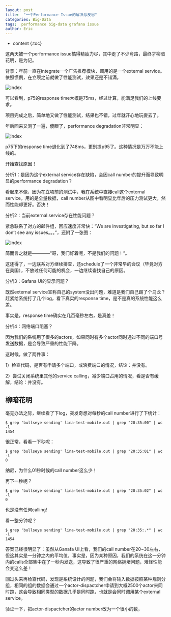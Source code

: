 ```yaml
---
layout: post
title:  "一个Performance Issue的解决与反思"
categories: Big-Data
tags:  performance big-data grafana issue
author: Eric
---
```


* content
{:toc}

这两天被一个performance issue搞得精疲力尽，其中走了不少弯路，最终才柳暗花明，是为记。

背景：年前一直在integrate一个广告推荐模块，调用的是一个external service。依照惯例，在立项之前就做了性能测试，效果还是不错滴。

![index](http://static.zybuluo.com/comeon0r/dulolwh47ytb1tre05ie9joj/image001.png)

可以看到，p75的response time大概是75ms，经过计算，能满足我们的上线要求。

项目完成之后，简单地又做了性能测试，结果也不错，过年就开心地玩耍去了。

年后回来又测了一遍，傻眼了，performance degradation非常明显：

![index](http://static.zybuluo.com/comeon0r/m1diqob5o7c5lx6m0barzcgx/image006.png)

p75下的response time退化到了748ms，更别提p95了。这种情况是万万不能上线的。

开始查找原因！

分析1：是因为这个external service存在缺陷，会因call number的提升而导致明显的performance degradation？

看起来不像，因为在立项前的测试中，我在系统中直接call这个external service，用的是全量数据，call number从图中看明显比年后的压力测试更大，然而性能却更好。否决！

分析2：当前external service存在性能问题？

紧急联系了对方的邮件组，回应速度非常快：“We are investigating, but so far I don’t see any issues。。。”，还附了一张图：

![index](http://static.zybuluo.com/comeon0r/ckx6vth6xdx67ntdxaj2vxat/image005.png)

简而言之就是————“哥，我们好着呢，不是我们的问题！”。

这还得了，一边联系对方继续排查，还schedule了一个非常早的会议（毕竟对方在美国），不放过任何可能的机会，一边继续查找自己的原因。

分析3：Gafana UI的显示问题？

既然external service宣称自己的system没出问题，难道是我们自己踢了个乌龙？赶紧给系统打了几个log，看下真实的response time，是不是真的系统性能这么差。

事实是，response time确实在几百毫秒左右，是真差！

分析4：网络端口阻塞？

因为我们的系统用了很多的actors，如果同时有多个actor同时通过不同的端口号发送数据，是会导致严重的性能下降。

这时候，做了两件事：

1）检查代码，是否有申请多个端口，或浪费端口的情况，结论：并没有。

2）尝试关闭系统里其他的service calling，减少端口占用的情况，看是否有缓解，结论：并没有。

## 柳暗花明

毫无办法之际，继续看了下log，突发奇想对每秒的call number进行了下统计：

```
$ grep 'bullseye sending' lina-test-mobile.out | grep "20:35:00" | wc -l
1454
```

很正常，看看一下秒呢：

```
$ grep 'bullseye sending' lina-test-mobile.out | grep "20:35:01" | wc -l
0
```

纳尼，为什么01秒时候的call number这么少！

再下一秒呢？

```
$ grep 'bullseye sending' lina-test-mobile.out | grep "20:35:02" | wc -l
0
```

也是没有任何calling!

看一整分钟呢？

```
$ grep 'bullseye sending' lina-test-mobile.out | grep "20:35:.*" | wc -l
1454
```

答案已经很明显了：虽然从Ganafa UI上看，我们的call number在20~30左右，但这其实是一分钟之内的平均值，事实是，因为某种原因，我们的系统在这一分钟内的calls全部集中在了一秒内发送，这导致了很严重的网络拥堵问题，难怪性能会变这么差！

回过头来再检查代码，发现是系统设计的问题，我们会将输入数据按照某种规则分组，相同的组的数据会通过一个actor-dispactcher申请到大概2500个actor来同时跑，这会导致相同类型的数据几乎是同时跑，也就是会同时调用某个external service。

验证一下，把actor-dispactcher的actor number改为一个很小的数，
